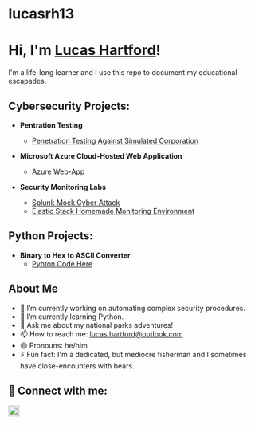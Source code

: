 # lucasrh13

<h1>Hi, I'm <a href="https://github.com/lucasrh13">Lucas Hartford</a>!</h1>
I'm a life-long learner and I use this repo to document my educational escapades.

<h2> Cybersecurity Projects:</h2>

- <b>Pentration Testing</b>
  - [Penetration Testing Against Simulated Corporation](https://github.com/lucasrh13/Penetration-Testing)
- <b>Microsoft Azure Cloud-Hosted Web Application</b>
  - [Azure Web-App](https://github.com/lucasrh13/Azure-Web-App)
 
- <b>Security Monitoring Labs</b>
  - [Splunk Mock Cyber Attack](https://github.com/lucasrh13/Splunk-Monitoring)
  - [Elastic Stack Homemade Monitoring Environment](https://github.com/lucasrh13/Elastic-Monitoring)

<h2> Python Projects:</h2>

- <b>Binary to Hex to ASCII Converter</b>
  - [Pyhton Code Here](https://github.com/lucasrh13/Python-Projects)
 
<h2>About Me</h2>

- 🔭 I’m currently working on automating complex security procedures.
- 🌱 I’m currently learning Python.
- 💬 Ask me about my national parks adventures!
- 📫 How to reach me: lucas.hartford@outlook.com
- 😄 Pronouns: he/him
- ⚡ Fun fact: I'm a dedicated, but mediocre fisherman and I sometimes have close-encounters with bears.

<h2> 🤳 Connect with me:</h2>

[<img align="left" alt="LucasHartford | LinkedIn" width="22px" src="https://cdn.jsdelivr.net/npm/simple-icons@v3/icons/linkedin.svg" />][linkedin]

[linkedin]: https://www.linkedin.com/in/lucas-hartford-492727206
